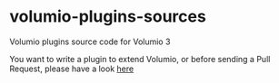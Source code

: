 # volumio-plugins-sources
Volumio plugins source code for Volumio 3

You want to write a plugin to extend Volumio, or before sending a Pull Request, please have a look [here](https://developers.volumio.com)
